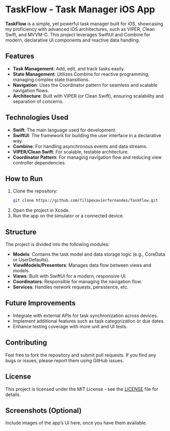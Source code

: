 # TaskFlow - Task Manager iOS App

**TaskFlow** is a simple, yet powerful task manager built for iOS, showcasing my proficiency with advanced iOS architectures, such as VIPER, Clean Swift, and MVVM-C. This project leverages SwiftUI and Combine for modern, declarative UI components and reactive data handling.

## Features
- **Task Management**: Add, edit, and track tasks easily.
- **State Management**: Utilizes Combine for reactive programming, managing complex state transitions.
- **Navigation**: Uses the Coordinator pattern for seamless and scalable navigation flows.
- **Architecture**: Built with VIPER (or Clean Swift), ensuring scalability and separation of concerns.

## Technologies Used
- **Swift**: The main language used for development.
- **SwiftUI**: The framework for building the user interface in a declarative way.
- **Combine**: For handling asynchronous events and data streams.
- **VIPER/Clean Swift**: For scalable, testable architecture.
- **Coordinator Pattern**: For managing navigation flow and reducing view controller dependencies.

## How to Run
1. Clone the repository:
    ```bash
    git clone https://github.com/filipexavierfernandes/TaskFlow.git
    ```
2. Open the project in Xcode.
3. Run the app on the simulator or a connected device.

## Structure
The project is divided into the following modules:
- **Models**: Contains the task model and data storage logic (e.g., CoreData or UserDefaults).
- **ViewModels/Presenters**: Manages data flow between views and models.
- **Views**: Built with SwiftUI for a modern, responsive UI.
- **Coordinators**: Responsible for managing the navigation flow.
- **Services**: Handles network requests, persistence, etc.

## Future Improvements
- Integrate with external APIs for task synchronization across devices.
- Implement additional features such as task categorization or due dates.
- Enhance testing coverage with more unit and UI tests.

## Contributing
Feel free to fork the repository and submit pull requests. If you find any bugs or issues, please report them using GitHub issues.

## License
This project is licensed under the MIT License - see the [LICENSE](LICENSE) file for details.

## Screenshots (Optional)
Include images of the app’s UI here, once you have them available.

